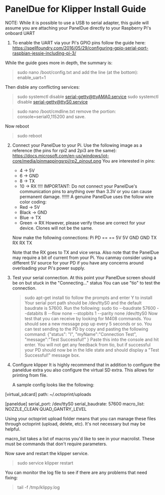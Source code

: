 PanelDue for Klipper Install Guide
====

NOTE:
While it is possible to use a USB to serial adapter, this guide will assume you
are attaching your PanelDue directly to your Raspberry Pi's onboard UART

1. To enable the UART via your Pi's GPIO pins follow the guide here: 
https://spellfoundry.com/2016/05/29/configuring-gpio-serial-port-raspbian-jessie-including-pi-3/

While the guide goes more in depth, the summary is:
> sudo nano /boot/config.txt
and add the line (at the bottom):
enable_uart=1

Then disble any conflicting services:
> sudo systemctl disable serial-getty@ttyAMA0.service
> sudo systemctl disable serial-getty@ttyS0.service

> sudo nano /boot/cmdline.txt
remove the portion: console=serial0,115200 and save.

Now reboot
> sudo reboot

2. Connect your PanelDue to your Pi.
   Use the following image as a reference (the pins for rpi2 and 2pi3 are the same):
   https://docs.microsoft.com/en-us/windows/iot-core/media/pinmappingsrpi/rp2_pinout.png
   You are interested in pins:
   - 4 -> 5V
   - 6 -> GND
   - 8 -> TX
   - 10 -> RX
   !!!! IMPORTANT: Do not connect your PanelDue's communication pins to anything over than 3.3V
   or you can cause permanent damage. !!!!!!
   A genuine PanelDue uses the follow wire color coding:
   - Red -> 5V
   - Black -> GND
   - Blue -> TX
   - Green -> RX
   However, please verify these are correct for your device. Clones will not be the same.
   
   Now make the following connections:
   Pi		PD
	==		==
	5V		5V
	GND	GND
	TX		RX
	RX		TX
	
	Note that the RX goes to TX and vice versa.
	Also note that the PanelDue may require a bit of current from your Pi.
	You canmay consider using a different 5V source for your PD if you have any concerns around 
	overloading your Pi's power supply.
	
3. Test your serial connection.
   At this point your PanelDue screen should be on but stuck in the "Connecting..." status
   You can use "tio" to test the connection.
   > sudo apt-get install tio
   follow the prompts and enter Y to install
   Your serial port path should be /dev/ttyS0 and the default baudrate is 57600.
   Run the following:
   > sudo tio --baudrate 57600 --databits 8 --flow none --stopbits 1 --parity none /dev/ttyS0
  	Now test that you can receive by looking for M408 commands. You should see a new message 
    pop up every 5 seconds or so.
	You can test sending to the PD by copy and pasting the following command:
	{"status": "I", "myName":"Connection Test", "message":"Test Successful!" }
	Paste this into the console and hit enter. You will not get any feedback from tio,
	but if successful your PD should now be in the Idle state and should display
	a "Test Successful!" message box.
	
4. Configure klipper
   It is highly recommend that in addition to configure the paneldue extra you also configure the
   virtual SD extra. This allows for printing from file.
   
   A sample config looks like the following:
   
[virtual_sdcard]
path: ~/.octoprint/uploads

[paneldue]
serial_port: /dev/ttyS0
serial_baudrate: 57600
macro_list:
        NOZZLE_CLEAN
        QUAD_GANTRY_LEVEL

   Using your octoprint upload folder means that you can manage these files through octoprint
   (upload, delete, etc). It's not necessary but may be helpful.
   
   macro_list takes a list of macros you'd like to see in your macrolist. These must be
   commands that don't require parameters.
   
   Now save and restart the klipper service.
   
   > sudo service klipper restart
   
   You can monitor the log file to see if there are any problems that need fixing:
   
   > tail -f /tmp/klippy.log
   
   

